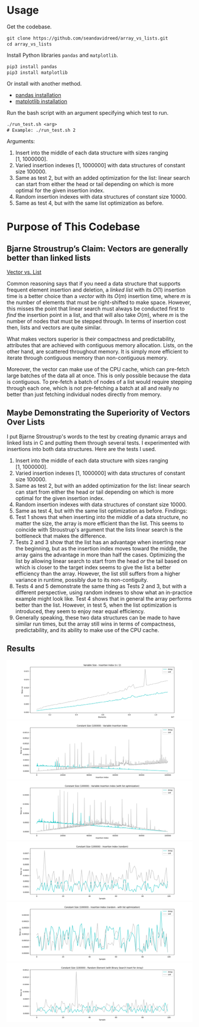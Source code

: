 # Usage
Get the codebase.

```
git clone https://github.com/seandavidreed/array_vs_lists.git
cd array_vs_lists
```

Install Python libraries `pandas` and `matplotlib`.

```
pip3 install pandas
pip3 install matplotlib
```

Or install with another method.
- [pandas installation](https://pandas.pydata.org/pandas-docs/stable/getting_started/install.html)
- [matplotlib installation](https://matplotlib.org/stable/install/index.html)

Run the bash script with an argument specifying which test to run.

```
./run_test.sh <arg>
# Example: ./run_test.sh 2
```

Arguments:

1. Insert into the middle of each data structure with sizes ranging $`[1,\ 1000000]`$. 
2. Varied insertion indexes $`[1,\ 1000000]`$ with data structures of constant size $`100000`$.
3. Same as test 2, but with an added optimization for the list: linear search can start from either the head or tail depending on which is more optimal for the given insertion index.
4. Random insertion indexes with data structures of constant size $`10000`$.
5. Same as test 4, but with the same list optimization as before.

# Purpose of This Codebase
## Bjarne Stroustrup’s Claim: Vectors are generally better than linked lists
[Vector vs. List](https://youtu.be/SfkMiGFVhZo?si=vDlHbAw8UEf-0nOY&t=44m50s)

Common reasoning says that if you need a data structure that supports frequent element insertion and deletion, a _linked list_ with its $`O(1)`$ insertion time is a better choice than a _vector_ with its $`O(m)`$ insertion time, where $m$ is the number of elements that must be right-shifted to make space. However, this misses the point that linear search must always be conducted first to _find_ the insertion point in a list, and that will also take $`O(m)`$, where $`m`$ is the number of nodes that must be stepped through. In terms of insertion cost then, lists and vectors are quite similar.

What makes vectors superior is their compactness and predictability, attributes that are achieved with contiguous memory allocation. Lists, on the other hand, are scattered throughout memory. It is simply more efficient to iterate through contiguous memory than non-contiguous memory.

Moreover, the vector can make use of the CPU cache, which can pre-fetch large batches of the data all at once. This is only possible because the data is contiguous. To pre-fetch a batch of nodes of a list would require stepping through each one, which is not pre-fetching a batch at all and really no better than just fetching individual nodes directly from memory.

## Maybe Demonstrating the Superiority of Vectors Over Lists
I put Bjarne Stroustrup's words to the test by creating dynamic arrays and linked lists in C and putting them through several tests. I experimented with insertions into both data structures. Here are the tests I used.
1. Insert into the middle of each data structure with sizes ranging $`[1,\ 1000000]`$. 
2. Varied insertion indexes $`[1,\ 1000000]`$ with data structures of constant size $`100000`$.
3. Same as test 2, but with an added optimization for the list: linear search can start from either the head or tail depending on which is more optimal for the given insertion index.
4. Random insertion indexes with data structures of constant size $`10000`$.
5. Same as test 4, but with the same list optimization as before.
Findings:
1. Test 1 shows that when inserting into the middle of a data structure, no matter the size, the array is more efficient than the list. This seems to coincide with Stroustrup's argument that the lists linear search is the bottleneck that makes the difference.
2. Tests 2 and 3 show that the list has an advantage when inserting near the beginning, but as the insertion index moves toward the middle, the array gains the advantage in more than half the cases. Optimizing the list by allowing linear search to start from the head _or_ the tail based on which is closer to the target index seems to give the list a better efficiency than the array. However, the list still suffers from a higher variance in runtime, possibly due to its non-contiguity.
3. Tests 4 and 5 demonstrate the same thing as Tests 2 and 3, but with a different perspective, using random indexes to show what an in-practice example might look like. Test 4 shows that in general the array performs better than the list. However, in test 5, when the list optimization is introduced, they seem to enjoy near equal efficiency.
4. Generally speaking, these two data structures can be made to have similar run times, but the array still wins in terms of compactness, predictability, and its ability to make use of the CPU cache.

## Results
![](data/test1_results.png)
![](data/test2_results.png)
![](data/test3_results.png)
![](data/test4_results.png)
![](data/test5_results.png)
![](data/test6_results.png)
